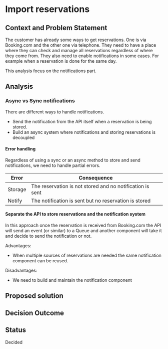 # Import reservations

## Context and Problem Statement

The customer has already some ways to get reservations. One is via Booking.com and
the other one via telephone.
They need to have a place where they can check and manage all reservations regardless of
where they come from. They also need to enable notifications in some cases. For example
when a reservation is done for the same day.

This analysis focus on the notifications part.

## Analysis

### Async vs Sync notifications

There are different ways to handle notifications.

- Send the notification from the API itself when a reservation is being stored.
- Build an async system where notifications and storing reservations is decoupled

#### Error handling

Regardless of using a sync or an async method to store and send notifications, we need to handle partial errors.

| Error   | Consequence                                               |
| ------- | --------------------------------------------------------- |
| Storage | The reservation is not stored and no notification is sent |
| Notify  | The notification is sent but no reservation is stored     |

#### Separate the API to store reservations and the notification system

In this approach once the reservation is received from Booking.com the API will send an event
(or similar) to a Queue and another component will take it and decide to send the notification
or not.

Advantages:

- When multiple sources of reservations are needed the same notification component can be reused.

Disadvantages:

- We need to build and maintain the notification component

## Proposed solution

## Decision Outcome

## Status

Decided
